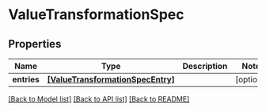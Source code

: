 # ValueTransformationSpec

## Properties
Name | Type | Description | Notes
------------ | ------------- | ------------- | -------------
**entries** | [**[ValueTransformationSpecEntry]**](ValueTransformationSpecEntry.md) |  | [optional] 

[[Back to Model list]](../README.md#documentation-for-models) [[Back to API list]](../README.md#documentation-for-api-endpoints) [[Back to README]](../README.md)


